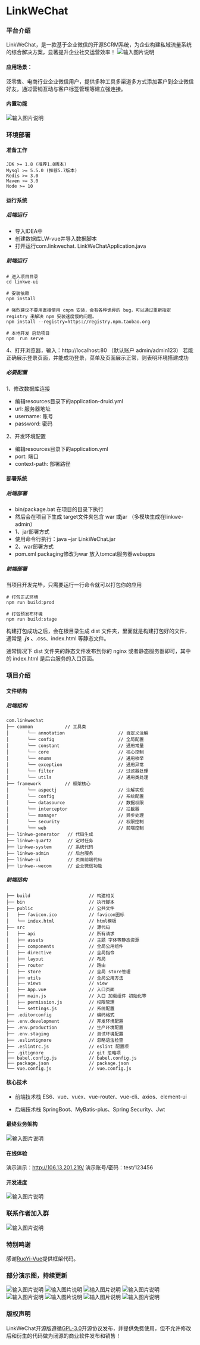 # LinkWeChat

### 平台介绍

LinkWeChat，是一款基于企业微信的开源SCRM系统，为企业构建私域流量系统的综合解决方案，显著提升企业社交运营效率！
![输入图片说明](https://images.gitee.com/uploads/images/2020/0825/144910_68578056_409467.png "屏幕截图.png")

#### 应用场景：
泛零售、电商行业企业微信用户，提供多种工具多渠道多方式添加客户到企业微信好友，通过营销互动与客户标签管理等建立强连接。

#### 内置功能


![输入图片说明](https://images.gitee.com/uploads/images/2020/0825/145413_3a0cab42_409467.png "屏幕截图.png")



### 环境部署
#### 准备工作


```
JDK >= 1.8 (推荐1.8版本)
Mysql >= 5.5.0 (推荐5.7版本)
Redis >= 3.0
Maven >= 3.0
Node >= 10
```
#### 运行系统

##### 后端运行


- 导入IDEA中
- 创建数据库LW-vue并导入数据脚本
- 打开运行com.linkwechat. LinkWeChatApplication.java


##### 前端运行


```
# 进入项目目录
cd linkwe-ui

# 安装依赖
npm install

# 强烈建议不要用直接使用 cnpm 安装，会有各种诡异的 bug，可以通过重新指定 registry 来解决 npm 安装速度慢的问题。
npm install --registry=https://registry.npm.taobao.org

# 本地开发 启动项目
npm  run serve
```
4、打开浏览器，输入：http://localhost:80 （默认账户 admin/admin123）
若能正确展示登录页面，并能成功登录，菜单及页面展示正常，则表明环境搭建成功

##### 必要配置

1、修改数据库连接

- 编辑resources目录下的application-druid.yml
- url: 服务器地址
- username: 账号
- password: 密码


2、开发环境配置

- 编辑resources目录下的application.yml
- port: 端口
- context-path: 部署路径

#### 部署系统
##### 后端部署


- bin/package.bat 在项目的目录下执行
- 然后会在项目下生成 target文件夹包含 war 或jar （多模块生成在linkwe-admin）
- 1、jar部署方式
- 使用命令行执行：java –jar LinkWeChat.jar
- 2、war部署方式
- pom.xml packaging修改为war 放入tomcat服务器webapps


##### 前端部署

当项目开发完毕，只需要运行一行命令就可以打包你的应用

```
# 打包正式环境
npm run build:prod

# 打包预发布环境
npm run build:stage
```
构建打包成功之后，会在根目录生成 dist 文件夹，里面就是构建打包好的文件，通常是 ***.js 、***.css、index.html 等静态文件。

通常情况下 dist 文件夹的静态文件发布到你的 nginx 或者静态服务器即可，其中的 index.html 是后台服务的入口页面。

### 项目介绍

#### 文件结构

##### 后端结构

```
com.linkwechat     
├── common            // 工具类
│       └── annotation                    // 自定义注解
│       └── config                        // 全局配置
│       └── constant                      // 通用常量
│       └── core                          // 核心控制
│       └── enums                         // 通用枚举
│       └── exception                     // 通用异常
│       └── filter                        // 过滤器处理
│       └── utils                         // 通用类处理
├── framework         // 框架核心
│       └── aspectj                       // 注解实现
│       └── config                        // 系统配置
│       └── datasource                    // 数据权限
│       └── interceptor                   // 拦截器
│       └── manager                       // 异步处理
│       └── security                      // 权限控制
│       └── web                           // 前端控制
├── linkwe-generator   // 代码生成
├── linkwe-quartz      // 定时任务
├── linkwe-system      // 系统代码
├── linkwe-admin       // 后台服务
├── linkwe-ui          // 页面前端代码
├── linkwe--wecom      // 企业微信功能

```

##### 前端结构


```
├── build                      // 构建相关  
├── bin                        // 执行脚本
├── public                     // 公共文件
│   ├── favicon.ico            // favicon图标
│   └── index.html             // html模板
├── src                        // 源代码
│   ├── api                    // 所有请求
│   ├── assets                 // 主题 字体等静态资源
│   ├── components             // 全局公用组件
│   ├── directive              // 全局指令
│   ├── layout                 // 布局
│   ├── router                 // 路由
│   ├── store                  // 全局 store管理
│   ├── utils                  // 全局公用方法
│   ├── views                  // view
│   ├── App.vue                // 入口页面
│   ├── main.js                // 入口 加载组件 初始化等
│   ├── permission.js          // 权限管理
│   └── settings.js            // 系统配置
├── .editorconfig              // 编码格式
├── .env.development           // 开发环境配置
├── .env.production            // 生产环境配置
├── .env.staging               // 测试环境配置
├── .eslintignore              // 忽略语法检查
├── .eslintrc.js               // eslint 配置项
├── .gitignore                 // git 忽略项
├── babel.config.js            // babel.config.js
├── package.json               // package.json
└── vue.config.js              // vue.config.js
```


#### 核心技术

- 前端技术栈 ES6、vue、vuex、vue-router、vue-cli、axios、element-ui

- 后端技术栈 SpringBoot、MyBatis-plus、Spring Security、Jwt

#### 最终业务架构

![输入图片说明](https://images.gitee.com/uploads/images/2020/1015/154502_abf65cfb_409467.png "屏幕截图.png")

#### 在线体验

 演示演示：http://106.13.201.219/   演示账号/密码：test/123456

#### 开发进度

![输入图片说明](https://images.gitee.com/uploads/images/2020/1109/094949_d2490571_409467.png "屏幕截图.png")

### 联系作者加入群
![输入图片说明](https://images.gitee.com/uploads/images/2020/1109/225742_7c676199_1204355.jpeg "微信图片_20201109225740.jpg")

### 特别鸣谢
  
 感谢[RuoYi-Vue](https://gitee.com/y_project/RuoYi-Vue?_from=gitee_search)提供框架代码。
 

### 部分演示图，持续更新

![输入图片说明](https://images.gitee.com/uploads/images/2020/1014/092211_447d288e_409467.png "屏幕截图.png")
![输入图片说明](https://images.gitee.com/uploads/images/2020/1014/092227_74c199cf_409467.png "屏幕截图.png")
![输入图片说明](https://images.gitee.com/uploads/images/2020/1014/092322_df5e338b_409467.png "屏幕截图.png")
![输入图片说明](https://images.gitee.com/uploads/images/2020/1014/092306_99975664_409467.png "屏幕截图.png")
![输入图片说明](https://images.gitee.com/uploads/images/2020/1014/092338_503e44f7_409467.png "屏幕截图.png")
![输入图片说明](https://images.gitee.com/uploads/images/2020/1014/092358_e465cb54_409467.png "屏幕截图.png")
![输入图片说明](https://images.gitee.com/uploads/images/2020/1109/094122_dfd73b9e_409467.png "屏幕截图.png")
![输入图片说明](https://images.gitee.com/uploads/images/2020/1109/094154_e5052872_409467.png "屏幕截图.png")

### 版权声明
LinkWeChat开源版遵循[GPL-3.0](https://gitee.com/LinkWeChat/link-wechat/blob/master/LICENSE)开源协议发布，并提供免费使用，但不允许修改后和衍生的代码做为闭源的商业软件发布和销售！






